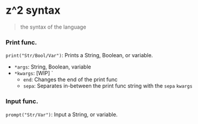 # z^2 syntax
> the syntax of the language 

### Print func.
`print("Str/Bool/Var")`: Prints a String, Boolean, or variable.
* `*args`: String, Boolean, variable
* `*kwargs`: [WIP] `
  * `end`: Changes the end of the print func
  * `sepa`: Separates in-between the print func string with the `sepa` `kwargs`

### Input func.
`prompt("Str/Var")`: Input a String, or variable.

### 